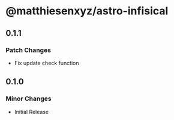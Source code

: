 # @matthiesenxyz/astro-infisical

## 0.1.1

### Patch Changes

- Fix update check function

## 0.1.0

### Minor Changes

- Initial Release
